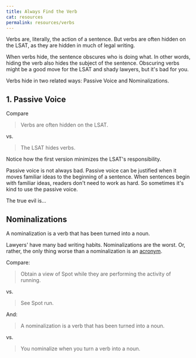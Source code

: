 ```yaml
---
title: Always Find the Verb
cat: resources
permalink: resources/verbs
---
```


Verbs are, literally, the action of a sentence. But verbs are often hidden on the LSAT, as they are hidden in much of legal writing.

When verbs hide, the sentence obscures who is doing what. In other words, hiding the verb also hides the subject of the sentence. Obscuring verbs might be a good move for the LSAT and shady lawyers, but it's bad for you.

Verbs hide in two related ways: Passive Voice and Nominalizations.

## 1. Passive Voice

Compare

> Verbs are often hidden on the LSAT.

vs.

> The LSAT hides verbs.

Notice how the first version minimizes the LSAT's responsibility.

Passive voice is not always bad. Passive voice can be justified when it moves familiar ideas to the beginning of a sentence. When sentences begin with familiar ideas, readers don't need to work as hard. So sometimes it's kind to use the passive voice.

The true evil is…

## Nominalizations

A nominalization is a verb that has been turned into a noun.

Lawyers' have many bad writing habits. Nominalizations are the worst. Or, rather, the only thing worse than a nominalization is an [acronym][acronym].

Compare:

> Obtain a view of Spot while they are performing the activity of running.

vs.

> See Spot run.

And:

> A nominalization is a verb that has been turned into a noun.

vs.

> You nominalize when you turn a verb into a noun.

[acronym]: ../glossary.html#acronyms
